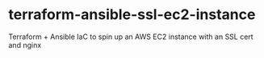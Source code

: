 # terraform-ansible-ssl-ec2-instance
Terraform + Ansible IaC to spin up an AWS EC2 instance with an SSL cert and nginx
